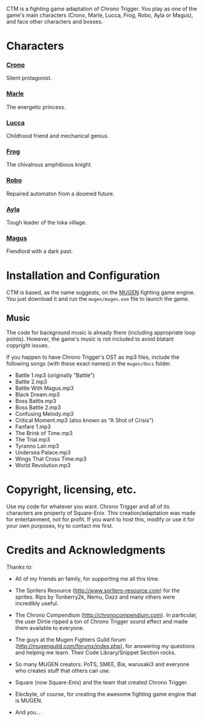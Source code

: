 CTM is a fighting game adaptation of Chrono Trigger.
You play as one of the game's main characters (Crono, Marle, Lucca, Frog, Robo,
Ayla or Magus), and face other characters and bosses.

# Characters

### [Crono](http://jbahamon.github.io/ctm-crono/)

Silent protagonist.

### [Marle](http://jbahamon.github.io/ctm-marle/)

The energetic princess.

### [Lucca](http://jbahamon.github.io/ctm-lucca/)

Childhood friend and mechanical genius.

### [Frog](http://jbahamon.github.io/ctm-frog/)

The chivalrous amphibious knight.

### [Robo](http://jbahamon.github.io/ctm-robo/)

Repaired automaton from a doomed future.

### [Ayla](http://jbahamon.github.io/ctm-ayla/)

Tough leader of the Ioka village.

### [Magus](http://jbahamon.github.io/ctm-magus/)

Fiendlord with a dark past.

# Installation and Configuration

CTM is based, as the name suggests, on the
[MUGEN](https://en.wikipedia.org/wiki/M.U.G.E.N) fighting game engine. You just download it and run the `mugen/mugen.exe` file to launch the game.


## Music

The code for background music is already there (including appropriate loop points). However, the game's music is not included to avoid blatant copyright issues. 

If you happen to have Chrono Trigger's OST as mp3 files, include the following songs (with these exact names) in the `mugen/docs` folder.

- Battle 1.mp3 (originally "Battle") 
- Battle 2.mp3
- Battle With Magus.mp3
- Black Dream.mp3
- Boss Battle.mp3
- Boss Battle 2.mp3
- Confusing Melody.mp3
- Critical Moment.mp3 (also known as "A Shot of Crisis")
- Fanfare 1.mp3
- The Brink of Time.mp3
- The Trial.mp3
- Tyranno Lair.mp3
- Undersea Palace.mp3
- Wings That Cross Time.mp3
- World Revolution.mp3


# Copyright, licensing, etc.

Use my code for whatever you want. Chrono Trigger and all of its characters are property of Square-Enix. This creation/adaptation was made for entertainment, not for profit. If you want to host this, modify or use it for your own purposes, try to contact me first.

# Credits and Acknowledgments 

Thanks to:

- All of my friends an family, for supporting me all this time.

- The Spriters Resource (http://www.spriters-resource.com) for the sprites. Rips by Tonberry2k, Nemu, Dazz
  and many others were incredibly useful.

- The Chrono Compendium (http://chronocompendium.com). In particular, the user Dirtie ripped 
  a ton of Chrono Trigger sound effect and made them available to everyone.

- The guys at the Mugen Fighters Guild forum (http://mugenguild.com/forumx/index.php),
  for answering my questions and helping me learn. Their Code Library/Snippet Section rocks.

- So many MUGEN creators: PoTS, SMEE, Bia, warusaki3 and everyone who creates stuff that others can use.

- Square (now Square-Enix) and the team that created Chrono Trigger.

- Elecbyte, of course, for creating the awesome fighting game engine that is MUGEN.

- And you...